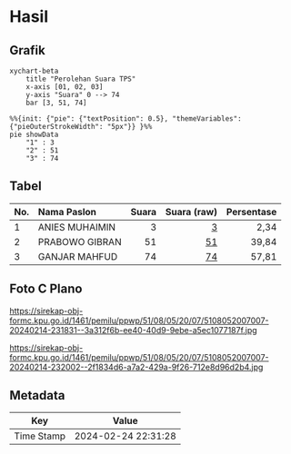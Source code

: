 # Hasil

## Grafik

```mermaid
xychart-beta
    title "Perolehan Suara TPS"
    x-axis [01, 02, 03]
    y-axis "Suara" 0 --> 74
    bar [3, 51, 74]
```

```mermaid
%%{init: {"pie": {"textPosition": 0.5}, "themeVariables": {"pieOuterStrokeWidth": "5px"}} }%%
pie showData
    "1" : 3
    "2" : 51
    "3" : 74
```

## Tabel

| No. | Nama Paslon    | Suara | Suara (raw) | Persentase |
|:--- |:-------------- | -----:| -----------:| ----------:|
| 1   | ANIES MUHAIMIN | 3     | [3][p-1]    | 2,34       |
| 2   | PRABOWO GIBRAN | 51    | [51][p-2]   | 39,84      |
| 3   | GANJAR MAHFUD  | 74    | [74][p-3]   | 57,81      |


[p-1]: https://github.com/gigit-pemilu/pemilu-2024-51-bali/blob/main/pilpres/hitung-suara/sub/51-bali/sub/08-buleleng/sub/05-sukasada/sub/2007-pegadungan/sub/007-tps/sub/paslon-1.txt
[p-2]: https://github.com/gigit-pemilu/pemilu-2024-51-bali/blob/main/pilpres/hitung-suara/sub/51-bali/sub/08-buleleng/sub/05-sukasada/sub/2007-pegadungan/sub/007-tps/sub/paslon-2.txt
[p-3]: https://github.com/gigit-pemilu/pemilu-2024-51-bali/blob/main/pilpres/hitung-suara/sub/51-bali/sub/08-buleleng/sub/05-sukasada/sub/2007-pegadungan/sub/007-tps/sub/paslon-3.txt

## Foto C Plano

https://sirekap-obj-formc.kpu.go.id/1461/pemilu/ppwp/51/08/05/20/07/5108052007007-20240214-231831--3a312f6b-ee40-40d9-9ebe-a5ec1077187f.jpg

https://sirekap-obj-formc.kpu.go.id/1461/pemilu/ppwp/51/08/05/20/07/5108052007007-20240214-232002--2f1834d6-a7a2-429a-9f26-712e8d96d2b4.jpg


## Metadata

| Key        | Value               |
| ---------- | ------------------- |
| Time Stamp | 2024-02-24 22:31:28 |



